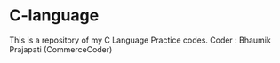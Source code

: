 # C-language
This is a repository of my C Language Practice codes.
Coder : Bhaumik Prajapati (CommerceCoder)
